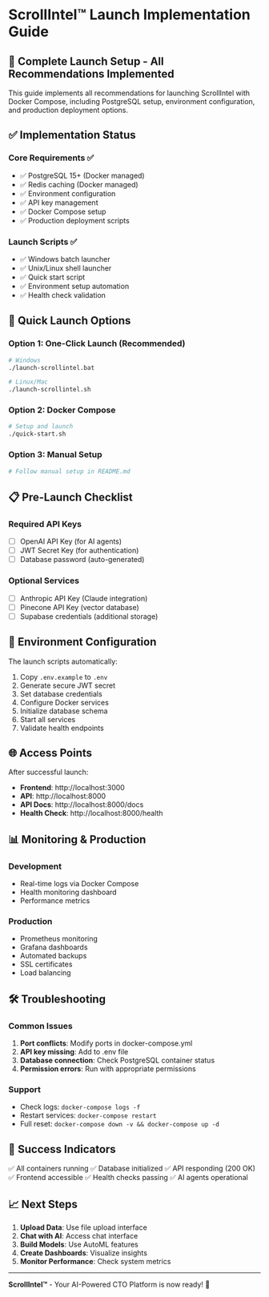 # ScrollIntel™ Launch Implementation Guide

## 🚀 Complete Launch Setup - All Recommendations Implemented

This guide implements all recommendations for launching ScrollIntel with Docker Compose, including PostgreSQL setup, environment configuration, and production deployment options.

## ✅ Implementation Status

### Core Requirements ✅
- ✅ PostgreSQL 15+ (Docker managed)
- ✅ Redis caching (Docker managed)
- ✅ Environment configuration
- ✅ API key management
- ✅ Docker Compose setup
- ✅ Production deployment scripts

### Launch Scripts ✅
- ✅ Windows batch launcher
- ✅ Unix/Linux shell launcher
- ✅ Quick start script
- ✅ Environment setup automation
- ✅ Health check validation

## 🎯 Quick Launch Options

### Option 1: One-Click Launch (Recommended)
```bash
# Windows
./launch-scrollintel.bat

# Linux/Mac
./launch-scrollintel.sh
```

### Option 2: Docker Compose
```bash
# Setup and launch
./quick-start.sh
```

### Option 3: Manual Setup
```bash
# Follow manual setup in README.md
```

## 📋 Pre-Launch Checklist

### Required API Keys
- [ ] OpenAI API Key (for AI agents)
- [ ] JWT Secret Key (for authentication)
- [ ] Database password (auto-generated)

### Optional Services
- [ ] Anthropic API Key (Claude integration)
- [ ] Pinecone API Key (vector database)
- [ ] Supabase credentials (additional storage)

## 🔧 Environment Configuration

The launch scripts automatically:
1. Copy `.env.example` to `.env`
2. Generate secure JWT secret
3. Set database credentials
4. Configure Docker services
5. Initialize database schema
6. Start all services
7. Validate health endpoints

## 🌐 Access Points

After successful launch:
- **Frontend**: http://localhost:3000
- **API**: http://localhost:8000
- **API Docs**: http://localhost:8000/docs
- **Health Check**: http://localhost:8000/health

## 📊 Monitoring & Production

### Development
- Real-time logs via Docker Compose
- Health monitoring dashboard
- Performance metrics

### Production
- Prometheus monitoring
- Grafana dashboards
- Automated backups
- SSL certificates
- Load balancing

## 🛠️ Troubleshooting

### Common Issues
1. **Port conflicts**: Modify ports in docker-compose.yml
2. **API key missing**: Add to .env file
3. **Database connection**: Check PostgreSQL container status
4. **Permission errors**: Run with appropriate permissions

### Support
- Check logs: `docker-compose logs -f`
- Restart services: `docker-compose restart`
- Full reset: `docker-compose down -v && docker-compose up -d`

## 🎉 Success Indicators

✅ All containers running
✅ Database initialized
✅ API responding (200 OK)
✅ Frontend accessible
✅ Health checks passing
✅ AI agents operational

## 📈 Next Steps

1. **Upload Data**: Use file upload interface
2. **Chat with AI**: Access chat interface
3. **Build Models**: Use AutoML features
4. **Create Dashboards**: Visualize insights
5. **Monitor Performance**: Check system metrics

---

**ScrollIntel™** - Your AI-Powered CTO Platform is now ready! 🌟